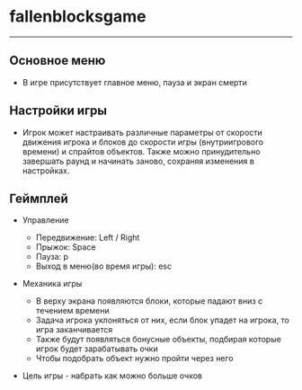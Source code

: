# fallenblocksgame
____
## Основное меню
- В игре присутствует главное меню, пауза и экран смерти

## Настройки игры
- Игрок может настраивать различные параметры от скорости движения игрока и блоков до скорости игры (внутриигрового времени) и спрайтов объектов. Также можно принудительно завершать раунд и начинать заново, сохраняя изменения в настройках.

## Геймплей
- Управление
    - Передвижение: Left / Right
    - Прыжок: Space
    - Пауза: p
    - Выход в меню(во время игры): esc

- Механика игры
    - В верху экрана появляются блоки, которые падают вниз с течением времени
    - Задача игрока уклоняться от них, если блок упадет на игрока, то игра заканчивается
    - Также будут появляться бонусные объекты, подбирая которые игрок будет зарабатывать очки
    - Чтобы подобрать объект нужно пройти через него

- Цель игры - набрать как можно больше очков
